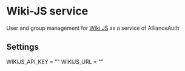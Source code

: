 # Wiki-JS service

User and group management for [Wiki JS](https://wiki.js.org/) as a service of AllianceAuth 

## Settings

WIKIJS_API_KEY = ""
WIKIJS_URL = ""